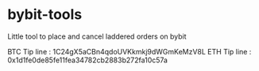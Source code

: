 # bybit-tools

Little tool to place and cancel laddered orders on bybit

BTC Tip line : 1C24gX5aCBn4qdoUVKkmkj9dWGmKeMzV8L
ETH Tip line : 0x1d1fe0de85fe11fea34782cb2883b272fa10c57a

